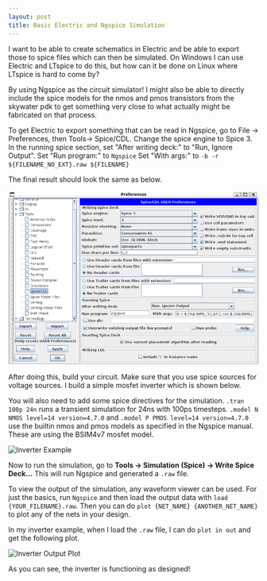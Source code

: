 ```yaml
---
layout: post
title: Basic Electric and Ngspice Simulation
---
```


I want to be able to create schematics in Electric and be able to export those to spice files which can then be simulated. On Windows I can use Electric and LTspice to do this, but how can it be done on Linux where LTspice is hard to come by?

By using Ngspice as the circuit simulator! I might also be able to directly include the spice models for the nmos and pmos transistors from the skywater pdk to get something very close to what actually might be fabricated on that process.

To get Electric to export something that can be read in Ngspice, go to File -> Preferences, then Tools-> Spice/CDL.
Change the spice engine to Spice 3.
In the running spice section, set "After writing deck:" to "Run, Ignore Output".
Set "Run program:" to ```Ngspice```
Set "With args:" to ```-b -r ${FILENAME_NO_EXT}.raw ${FILENAME}```

The final result should look the same as below.

![Electric Preferences](/assets/images/ngspice-electric/electric-spice-prefs.png)

After doing this, build your circuit. Make sure that you use spice sources for voltage sources. I build a simple mosfet inverter which is shown below.

You will also need to add some spice directives for the simulation.
```.tran 100p 24n``` runs a transient simulation for 24ns with 100ps timesteps.
```.model N NMOS level=14 version=4.7.0``` and ```.model P PMOS level=14 version=4.7.0``` use the builtin nmos and pmos models as specified in the Ngspice manual. These are using the BSIM4v7 mosfet model.

![Inverter Example](/assets/images/ngspice-electric/electric-inv-example.png)

Now to run the simulation, go to **Tools -> Simulation (Spice) -> Write Spice Deck...** This will run Ngspice and generated a ```.raw``` file.

To view the output of the simulation, any waveform viewer can be used. For just the basics, run ```Ngspice``` and then load the output data with ```load {YOUR_FILENAME}.raw```. Then you can do ```plot {NET_NAME} {ANOTHER_NET_NAME}``` to plot any of the nets in your design.

In my inverter example, when I load the ```.raw``` file, I can do ```plot in out``` and get the following plot.

![Inverter Output Plot](/assets/images/ngspice-electric/ngspice-plot-output.png)

As you can see, the inverter is functioning as designed!
